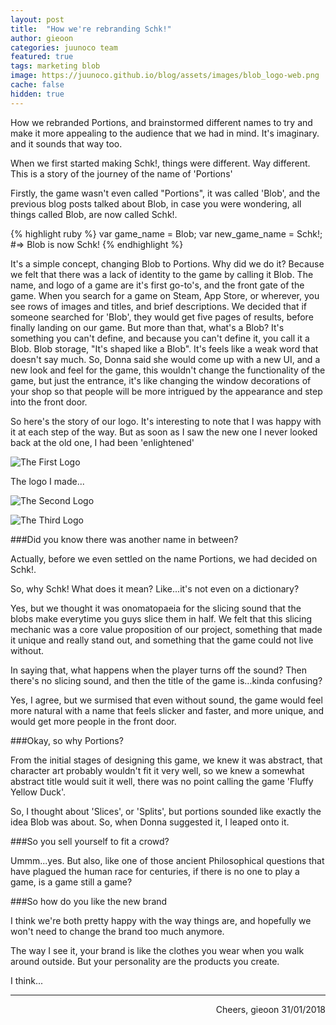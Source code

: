 ```yaml
---
layout: post
title:  "How we're rebranding Schk!"
author: gieoon
categories: juunoco team
featured: true
tags: marketing blob
image: https://juunoco.github.io/blog/assets/images/blob_logo-web.png
cache: false
hidden: true
---
```


How we rebranded Portions, and brainstormed different names to try and make it more appealing to the audience that we had in mind. It's imaginary. and it sounds that way too.

When we first started making Schk!, things were different. Way different. This is a story of the journey of the name of 'Portions'

Firstly, the game wasn't even called "Portions", it was called 'Blob', and the previous blog posts talked about Blob, in case you were wondering, all things called Blob, are now called Schk!.

{% highlight ruby %}
var game_name = Blob;
var new_game_name = Schk!;
#=> Blob is now Schk!
{% endhighlight %}


It's a simple concept, changing Blob to Portions. Why did we do it? Because we felt that there was a lack of identity to the game by calling it Blob. The name, and logo of a game are it's first go-to's, and the front gate of the game. When you search for a game on Steam, App Store, or wherever, you see rows of images and titles, and brief descriptions. We decided that if someone searched for 'Blob', they would get five pages of results, before finally landing on our game. But more than that, what's a Blob? It's something you can't define, and because you can't define it, you call it a Blob. Blob storage, "It's shaped like a Blob". It's feels like a weak word that doesn't say much. So, Donna said she would come up with a new UI, and a new look and feel for the game, this wouldn't change the functionality of the game, but just the entrance, it's like changing the window decorations of your shop so that people will be more intrigued by the appearance and step into the front door. 

So here's the story of our logo. It's interesting to note that I was happy with it at each step of the way. But as soon as I saw the new one I never looked back at the old one, I had been 'enlightened'



![The First Logo](https://juunoco.github.io/blog/assets/images/ic_blob_logo-web.png)


The logo I made... 

![The Second Logo](https://juunoco.github.io/blog/assets/images/ic_launcher-web.png)

![The Third Logo](https://juunoco.github.io/blog/assets/images/blob_logo-web.png)

###Did you know there was another name in between?

Actually, before we even settled on the name Portions, we had decided on Schk!.  

So, why Schk! What does it mean? Like...it's not even on a dictionary? 

Yes, but we thought it was onomatopaeia for the slicing sound that the blobs make everytime you guys slice them in half. We felt that this slicing mechanic was a core value proposition of our project, something that made it unique and really stand out, and something that the game could not live without.

In saying that, what happens when the player turns off the sound? Then there's no slicing sound, and then the title of the game is...kinda confusing?

Yes, I agree, but we surmised that even without sound, the game would feel more natural with a name that feels slicker and faster, and more unique, and would get more people in the front door.

###Okay, so why Portions?

From the initial stages of designing this game, we knew it was abstract, that character art probably wouldn't fit it very well, so we knew a somewhat abstract title would suit it well, there was no point calling the game 'Fluffy Yellow Duck'.

So, I thought about 'Slices', or 'Splits', but portions sounded like exactly the idea Blob was about. So, when Donna suggested it, I leaped onto it. 

###So you sell yourself to fit a crowd?

Ummm...yes. But also, like one of those ancient Philosophical questions that have plagued the human race for centuries, if there is no one to play a game, is a game still a game? 

###So how do you like the new brand

I think we're both pretty happy with the way things are, and hopefully we won't need to change the brand too much anymore. 

The way I see it, your brand is like the clothes you wear when you walk around outside. But your personality are the products you create.

I think...

---

<div style="text-align: right">
Cheers, gieoon 31/01/2018
</div>
